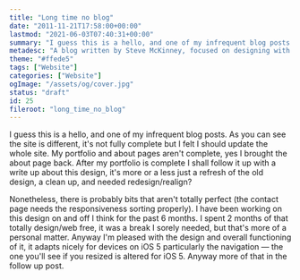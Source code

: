 ```yaml
---
title: "Long time no blog"
date: "2011-11-21T17:58:00+00:00"
lastmod: "2021-06-03T07:40:31+00:00"
summary: "I guess this is a hello, and one of my infrequent blog posts. As you can see the site is different, it’s not fully complete but I felt I should update the whole site. My portfolio and about pages aren’t complete, yes I brought the about page back. After my portfolio is complete I shall follow it up with a write up about this design, it’s more or a less just a refresh of the old design, a clean up, and needed redesign/realign?"
metadesc: "A blog written by Steve McKinney, focused on designing with Illustrator and writing maintainable CSS."
theme: "#ffede5"
tags: ["Website"]
categories: ["Website"]
ogImage: "/assets/og/cover.jpg"
status: "draft"
id: 25
fileroot: "long_time_no_blog"
---
```


I guess this is a hello, and one of my infrequent blog posts. As you can see the site is different, it's not fully complete but I felt I should update the whole site. My portfolio and about pages aren't complete, yes I brought the about page back. After my portfolio is complete I shall follow it up with a write up about this design, it's more or a less just a refresh of the old design, a clean up, and needed redesign/realign?

Nonetheless, there is probably bits that aren't totally perfect (the contact page needs the responsiveness sorting properly). I have been working on this design on and off I think for the past 6 months. I spent 2 months of that totally design/web free, it was a break I sorely needed, but that's more of a personal matter. Anyway I'm pleased with the design and overall functioning of it, it adapts nicely for devices on iOS 5 particularly the navigation — the one you'll see if you resized is altered for iOS 5. Anyway more of that in the follow up post.
